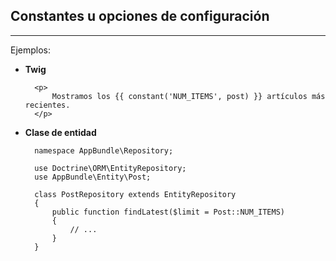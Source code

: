 ## Constantes u opciones de configuración
---------------------------

Ejemplos:

* **Twig**

        <p>
            Mostramos los {{ constant('NUM_ITEMS', post) }} artículos más recientes.
        </p>

* **Clase de entidad**

        namespace AppBundle\Repository;

        use Doctrine\ORM\EntityRepository;
        use AppBundle\Entity\Post;

        class PostRepository extends EntityRepository
        {
            public function findLatest($limit = Post::NUM_ITEMS)
            {
                // ...
            }
        }
